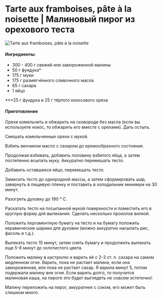 # Tarte aux framboises, pâte à la noisette \| Малиновый пирог из орехового теста

![Tarte aux framboises, pâte à la noisette](../../7ba99746096ea29dabde7b8db9fe0d05.jpg)

#### Ингредиенты:

* 300 - 400 г свежей или замороженной малины
* 50 г фундука*
* 175 г муки
* 175 г размягчённого сливочного масла
* 65 г сахара
* 1 яйцо

***25 г фундука и 25 г тёртого кокосового ореха

#### Приготовление

Орехи измельчить и обжарить на сковороде без масла (если вы используете кокос, то обжарить его вместе с орехами). Дать остыть.

Смешать измельченные орехи с мукой.

Взбить венчиком масло с сахаром до кремообразного состояния.

Продолжая взбивать, добавить половину взбитого яйца, а затем постепенно всыпать муку. Аккуратно перемешать тесто.

Добавить оставшееся яйцо, перемешать тесто.

Замесить тесто до однородной массы, а затем сформировать шар, завернуть в пищевую пленку и поставить в холодильник минимум на 30 минут.

Разогреть духовку до 190 ° C.

Раскатать тесто на посыпанной мукой поверхности и поместить его в круглую форму для выпекания. Сделать несколько проколов вилкой.

Положить пергаментную бумагу на тесто и на бумагу положить керамические шарики для духовки (можно аккуратно насыпать рис, фасоль и т.д.).

Выпекать тесто 15 минут, затем снять бумагу и продолжить выпекать еще 5-8 минут до золотистого цвета.

Положить малину в кастрюлю и варить её с 2-3 ст. л. сахара на самом медленном огне. Варить, пока не растает малина, если она замороженная, или пока не растает сахар. Я варила минут 5, потом подержала малину вне огня. Если варить долго, то получится малиновая каша, на пироге это будет выглядеть не совсем эстетично!

Малину переложить на пирог, аккуратнее с соком, его может быть слишком много.
